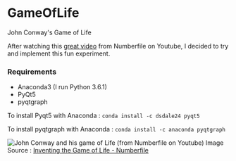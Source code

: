 # GameOfLife
John Conway's Game of Life

After watching this [great video](https://www.youtube.com/watch?v=E8kUJL04ELA) from Numberfile on Youtube, I decided to try and implement this fun experiment.

### Requirements
* Anaconda3 (I run Python 3.6.1)
* PyQt5
* pyqtgraph

To install Pyqt5 with Anaconda : 
`conda install -c dsdale24 pyqt5` 

To install pyqtgraph with Anaconda : 
`conda install -c anaconda pyqtgraph`

![John Conway and his game of Life (from Numberfile on Youtube)](https://i.ytimg.com/vi/R9Plq-D1gEk/maxresdefault.jpg)
Image Source : [Inventing the Game of Life - Numberfile](https://www.youtube.com/watch?v=R9Plq-D1gEk)
